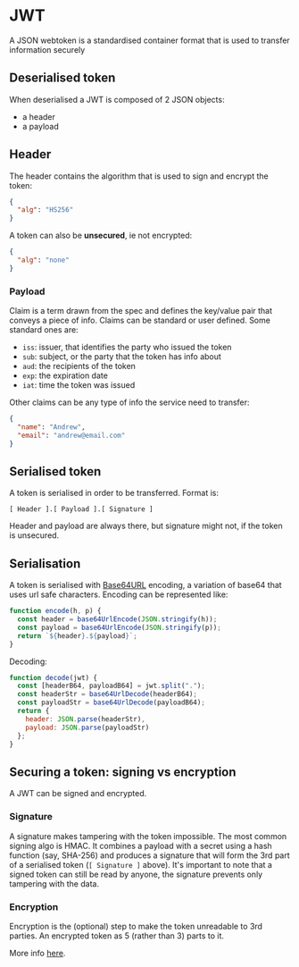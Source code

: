 # JWT

A JSON webtoken is a standardised container format that is used to transfer information securely

## Deserialised token

When deserialised a JWT is composed of 2 JSON objects:

- a header
- a payload

## Header

The header contains the algorithm that is used to sign and encrypt the token:

```json
{
  "alg": "HS256"
}
```

A token can also be **unsecured**, ie not encrypted:

```json
{
  "alg": "none"
}
```

### Payload

Claim is a term drawn from the spec and defines the key/value pair that conveys a piece of info.
Claims can be standard or user defined. Some standard ones are:

- `iss`: issuer, that identifies the party who issued the token
- `sub`: subject, or the party that the token has info about
- `aud`: the recipients of the token
- `exp`: the expiration date
- `iat`: time the token was issued

Other claims can be any type of info the service need to transfer:

```json
{
  "name": "Andrew",
  "email": "andrew@email.com"
}
```

## Serialised token

A token is serialised in order to be transferred. Format is:

```
[ Header ].[ Payload ].[ Signature ]
```

Header and payload are always there, but signature might not, if the token is unsecured.

## Serialisation

A token is serialised with [Base64URL](https://brockallen.com/2014/10/17/base64url-encoding/) encoding, a variation of base64 that uses url safe characters.
Encoding can be represented like:

```js
function encode(h, p) {
  const header = base64UrlEncode(JSON.stringify(h));
  const payload = base64UrlEncode(JSON.stringify(p));
  return `${header}.${payload}`;
}
```

Decoding:

```js
function decode(jwt) {
  const [headerB64, payloadB64] = jwt.split(".");
  const headerStr = base64UrlDecode(headerB64);
  const payloadStr = base64UrlDecode(payloadB64);
  return {
    header: JSON.parse(headerStr),
    payload: JSON.parse(payloadStr)
  };
}
```

## Securing a token: signing vs encryption

A JWT can be signed and encrypted.

### Signature

A signature makes tampering with the token impossible.
The most common signing algo is HMAC. It combines a payload with a secret using a hash function (say, SHA-256) and produces a signature that will form the 3rd part of a serialised token (`[ Signature ]` above).
It's important to note that a signed token can still be read by anyone, the signature prevents only tampering with the data.

### Encryption

Encryption is the (optional) step to make the token unreadable to 3rd parties.
An encrypted token as 5 (rather than 3) parts to it.

More info [here](https://medium.com/ag-grid/a-plain-english-introduction-to-json-web-tokens-jwt-what-it-is-and-what-it-isnt-8076ca679843).
